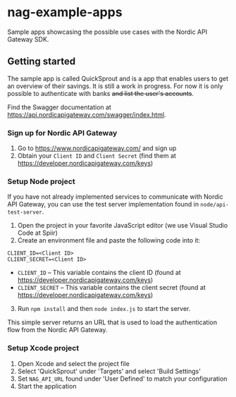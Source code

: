 # nag-example-apps

Sample apps showcasing the possible use cases with the Nordic API Gateway SDK.

## Getting started
The sample app is called QuickSprout and is a app that enables users to get an overview of their savings. It is still a work in progress. For now it is only possible to authenticate with banks ~~and list the user's accounts~~.

Find the Swagger documentation at https://api.nordicapigateway.com/swagger/index.html.

### Sign up for Nordic API Gateway

1. Go to https://www.nordicapigateway.com/ and sign up
2. Obtain your `Client ID` and `Client Secret` (find them at https://developer.nordicapigateway.com/keys)

### Setup Node project
If you have not already implemented services to communicate with Nordic API Gateway, you can use the test server implementation found in `node/api-test-server`.

1. Open the project in your favorite JavaScript editor (we use Visual Studio Code at Spiir)
2. Create an environment file and paste the following code into it: 
```
CLIENT_ID=<Client ID>
CLIENT_SECRET=<Client ID>
```
* `CLIENT_ID` – This variable contains the client ID (found at https://developer.nordicapigateway.com/keys)
* `CLIENT_SECRET` – This variable contains the client secret (found at https://developer.nordicapigateway.com/keys)

3. Run `npm install` and then `node index.js` to start the server.

This simple server returns an URL that is used to load the authentication flow from the Nordic API Gateway.

### Setup Xcode project
1. Open Xcode and select the project file
2. Select 'QuickSprout' under 'Targets' and select 'Build Settings'
3. Set `NAG_API_URL` found under 'User Defined' to match your configuration
4. Start the application